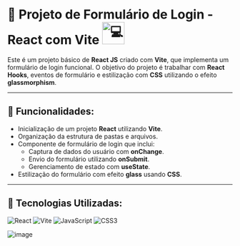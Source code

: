 <h1>📝 Projeto de Formulário de Login - React com Vite <img src="https://fonts.gstatic.com/s/e/notoemoji/latest/1f4bb/512.gif" alt="💻" width="50"></h1>

Este é um projeto básico de **React JS** criado com **Vite**, que implementa um formulário de login funcional. O objetivo do projeto é trabalhar com **React Hooks**, eventos de formulário e estilização com **CSS** utilizando o efeito **glassmorphism**.

---

## 🔧 Funcionalidades:

- Inicialização de um projeto **React** utilizando **Vite**.
- Organização da estrutura de pastas e arquivos.
- Componente de formulário de login que inclui:
  - Captura de dados do usuário com **onChange**.
  - Envio do formulário utilizando **onSubmit**.
  - Gerenciamento de estado com **useState**.
- Estilização do formulário com efeito **glass** usando **CSS**.

---

## 🚀 Tecnologias Utilizadas:

![React](https://img.shields.io/badge/React-61DAFB?style=for-the-badge&logo=react&logoColor=black)
![Vite](https://img.shields.io/badge/Vite-646CFF?style=for-the-badge&logo=vite&logoColor=white)
![JavaScript](https://img.shields.io/badge/JavaScript-F7DF1E?style=for-the-badge&logo=javascript&logoColor=black)
![CSS3](https://img.shields.io/badge/CSS3-1572B6?style=for-the-badge&logo=css3&logoColor=white)

![image](https://github.com/user-attachments/assets/2108bb1a-f432-45b6-adad-6910e71b9ba0)

